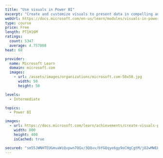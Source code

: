 ```yaml
---
title: "Use visuals in Power BI"
excerpt: "Create and customize visuals to present data in compelling and insightful ways."
webUrl: https://docs.microsoft.com/en-us/learn/modules/visuals-in-power-bi/
type: course
price: Free
length: PT1H16M
ratings:
  count: 5347
  average: 4.757808
heat: 68

provider:
  name: Microsoft Learn
  domain: microsoft.com
  images:
    - url: /assets/images/organizations/microsoft.com-50x50.jpg
      width: 50
      height: 50

levels:
  - Intermediate

topics:
  - Power BI

images:
  - url: https://docs.microsoft.com/learn/achievements/create-visuals-power-bi-desktop-social.png
    width: 800
    height: 400
    isCached: true

secured: "sm55JWNHTEUGmuaWiQvpwn7OGv/3QQvv/bYGQqye6gy9oCHgCgtM/jO2wMWEHMN2698QhABVpqKyIxYFLrp37cXkoJGLIdxoGuK4PVGIwZPsx6KRcTUFRcnQDMx/zir/kTiTT1GajLD/zYpokNDQqFj0v+RcIW185GTIOS6D5HP07p6lue23QB7b/C3D2NiZUuLTg+TuZci7fi54fis/b1HKU9X7F6MYGncDrt6isxEJkLonYSCrmeeI8CnKlsELAG5kMiCbXDaYgEDN4HNDnZkomFOIjlbF3vMIFlCyWs960WCBL43Wks4T5ovZIqG7cDQrizfr9XyDk0Wcx1jWEANDvhzgVuCfJu0SHyMQRyWmLhGqXvg5wUo210CpQFImsBlpNQRZw0QF1raHA4xuTT0B29UtmaeeWPPa4KwrmYU=;Fa7jmlR/IkwhumdTVrQC+w=="
---
```


